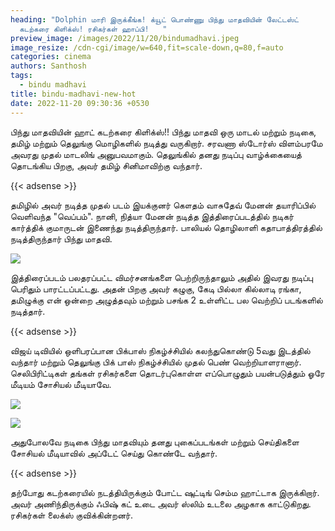 ```yaml
---
heading: "Dolphin மாரி இருக்கீங்க! க்யூட் பொண்ணு பிந்து மாதவியின் லேட்டஸ்ட்
  கடற்கரை கிளிக்ஸ்! ரசிகர்கள் ஹாப்பி!   "
preview_image: /images/2022/11/20/bindumadhavi.jpeg
image_resize: /cdn-cgi/image/w=640,fit=scale-down,q=80,f=auto
categories: cinema
authors: Santhosh
tags:
  - bindu madhavi
title: bindu-madhavi-new-hot
date: 2022-11-20 09:30:36 +0530
---
```

பிந்து மாதவியின் ஹாட் கடற்கரை கிளிக்ஸ்!!
பிந்து மாதவி ஒரு மாடல் மற்றும் நடிகை, தமிழ் மற்றும் தெலுங்கு மொழிகளில் நடித்து வருகிறார். சரவணா ஸ்டோர்ஸ் விளம்பரமே அவரது முதல் மாடலிங் அனுபவமாகும். தெலுங்கில் தனது நடிப்பு வாழ்க்கையைத் தொடங்கிய பிறகு, அவர் தமிழ் சினிமாவிற்கு வந்தார்.

{{< adsense >}}

 தமிழில் அவர் நடித்த முதல் படம் இயக்குனர் கௌதம் வாசுதேவ் மேனன் தயாரிப்பில் வெளிவந்த "வெப்பம்". நானி, நித்யா மேனன் நடித்த இத்திரைப்படத்தில் நடிகர் கார்த்திக் குமாருடன் இணைந்து நடித்திருந்தார். பாலியல் தொழிலாளி கதாபாத்திரத்தில் நடித்திருந்தார் பிந்து மாதவி.


![](/images/2022/11/20/bindu-madhavi-new-hot2.jpeg)

இத்திரைப்படம் பலதரப்பட்ட விமர்சனங்களை பெற்றிருந்தாலும் அதில் இவரது நடிப்பு பெரிதும் பாரட்டப்பட்டது. அதன் பிறகு அவர் கழுகு, கேடி பில்லா கில்லாடி ரங்கா, தமிழுக்கு என் ஒன்றை அழுத்தவும் மற்றும் பசங்க 2 உள்ளிட்ட பல வெற்றிப் படங்களில் நடித்தார்.

{{< adsense >}}

 விஜய் டிவியில் ஒளிபரப்பான பிக்பாஸ் நிகழ்ச்சியில் கலந்துகொண்டு 5வது இடத்தில் வந்தார் மற்றும் தெலுங்கு பிக் பாஸ்  நிகழ்ச்சியில் முதல் பெண் வெற்றியாளரானார்.
செலிபிரிட்டிகள் தங்கள் ரசிகர்களை தொடர்புகொள்ள எப்பொழுதும் பயன்படுத்தும் ஓரே மீடியம் சோசியல் மீடியாவே. 

![](/images/2022/11/20/bindu-madhavi-new-hot4.jpeg)

![](/images/2022/11/20/bindu-madhavi-new-hot66.jpeg)

அதுபோலவே நடிகை பிந்து மாதவியும் தனது புகைப்படங்கள் மற்றும் செய்திகளை சோசியல் மீடியாவில் அப்டேட் செய்து கொண்டே வந்தார். 

{{< adsense >}}

தற்போது கடற்கரையில் நடத்தியிருக்கும் போட்ட ஷுட்டிங் செம்ம ஹாட்டாக இருக்கிறார். அவர் அணிந்திருக்கும் ஃபிஷ் கட் உடை அவர் ஸ்லிம் உடலை அழகாக காட்டுகிறது. ரசிகர்கள் லைக்ஸ் குவிக்கின்றனர்.